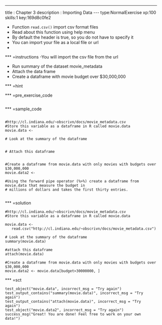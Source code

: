 ---
title       : Chapter 3
description : Importing Data
--- type:NormalExercise xp:100 skills:1 key:169d8c0fe2

- Function ` read.csv() ` import csv format files
- Read about this function using help menu
- By default the header is true, so you do not have to specify it
- You can import your file as a local file or url
- 

*** =instructions
-You will import the csv file from the url
- Run summary of the dataset movie_metadata
- Attach the data frame
- Create a dataframe with movie budget over $30,000,000

*** =hint


*** =pre_exercise_code
```{r}

```

*** =sample_code
```{r}

#http://cl.indiana.edu/~obscrivn/docs/movie_metadata.csv
#Store this variable as a dataframe in R called movie.data
movie.data <- 

# Look at the summary of the dataframe


# Attach this dataframe


#Create a dataframe from movie.data with only movies with budgets over $30,000,000
movie.data2 <- 

#Using the forward pipe operator (%>%) create a dataframe from movie.data that measure the budget in
# millions of dollars and takes the first thirty entries.


```

*** =solution
```{r}
#http://cl.indiana.edu/~obscrivn/docs/movie_metadata.csv
#Store this variable as a dataframe in R called movie.data

movie.data <-
   read.csv("http://cl.indiana.edu/~obscrivn/docs/movie_metadata.csv")

# Look at the summary of the dataframe  
summary(movie.data)

#attach this dataframe
attach(movie.data)

#Create a dataframe from movie.data with only movies with budgets over $30,000,000
movie.data2 <- movie.data[budget>30000000, ]

```

*** =sct
```{r}
test_object("movie.data", incorrect_msg = "Try again")
test_output_contains("summary(movie.data)", incorrect_msg = "Try again")
test_output_contains("attach(movie.data)", incorrect_msg = "Try again")
test_object("movie.data2", incorrect_msg = "Try again")
success_msg("Great! You are done! Feel free to work on your own data!")
```